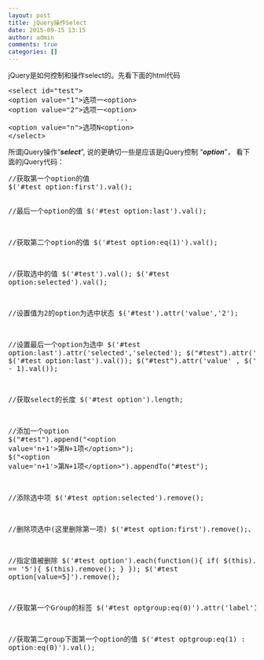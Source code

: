 ```yaml
---
layout: post
title: jQuery操作Select
date: 2015-09-15 13:15
author: admin
comments: true
categories: []
---
```

jQuery是如何控制和操作select的。先看下面的html代码
<div id="codeSnippetWrapper" class="csharpcode-wrapper">
<pre id="codeSnippet" class="csharpcode"><span class="kwrd">&lt;</span><span class="html">select</span> <span class="attr">id</span><span class="kwrd">="test"</span><span class="kwrd">&gt;</span>
<span class="kwrd">&lt;</span><span class="html">option</span> <span class="attr">value</span><span class="kwrd">="1"</span><span class="kwrd">&gt;</span>选项一<span class="kwrd">&lt;</span><span class="html">option</span><span class="kwrd">&gt;</span>
<span class="kwrd">&lt;</span><span class="html">option</span> <span class="attr">value</span><span class="kwrd">="2"</span><span class="kwrd">&gt;</span>选项一<span class="kwrd">&lt;</span><span class="html">option</span><span class="kwrd">&gt;</span>
                          ...
<span class="kwrd">&lt;</span><span class="html">option</span> <span class="attr">value</span><span class="kwrd">="n"</span><span class="kwrd">&gt;</span>选项N<span class="kwrd">&lt;</span><span class="html">option</span><span class="kwrd">&gt;</span>
<span class="kwrd">&lt;/</span><span class="html">select</span><span class="kwrd">&gt;</span></pre>
</div>
所谓jQuery操作“<em><strong>select</strong></em>”, 说的更确切一些是应该是jQuery控制 “<em><strong>option</strong></em>”， 看下面的jQuery代码：
<div id="codeSnippetWrapper" class="csharpcode-wrapper">
<pre class="csharpcode">
//获取第一个option的值
$('#test option:first').val();

//最后一个option的值
$('#test option:last').val();

//获取第二个option的值
$('#test option:eq(1)').val();

//获取选中的值
$('#test').val();
$('#test option:selected').val();

//设置值为2的option为选中状态
$('#test').attr('value','2');

//设置最后一个option为选中
$('#test option:last').attr('selected','selected');
$("#test").attr('value' , $('#test option:last').val());
$("#test").attr('value' , $('#test option').eq($('#test option').length - 1).val());

//获取select的长度
$('#test option').length;

//添加一个option
$("#test").append("<span class="kwrd">&lt;</span><span class="html">option</span> <span class="attr">value</span><span class="kwrd">='n+1'</span><span class="kwrd">&gt;</span>第N+1项<span class="kwrd">&lt;/</span><span class="html">option</span><span class="kwrd">&gt;</span>");
$("<span class="kwrd">&lt;</span><span class="html">option</span> <span class="attr">value</span><span class="kwrd">='n+1'</span><span class="kwrd">&gt;</span>第N+1项<span class="kwrd">&lt;/</span><span class="html">option</span><span class="kwrd">&gt;</span>").appendTo("#test");

//添除选中项
$('#test option:selected').remove();

//删除项选中(这里删除第一项)
$('#test option:first').remove();、

//指定值被删除
$('#test option').each(function(){
    if( $(this).val() == '5'){
         $(this).remove();
     }
});
$('#test option[value=5]').remove();

//获取第一个Group的标签
$('#test optgroup:eq(0)').attr('label');

//获取第二group下面第一个option的值
$('#test optgroup:eq(1) : option:eq(0)').val();</pre>
</div>
